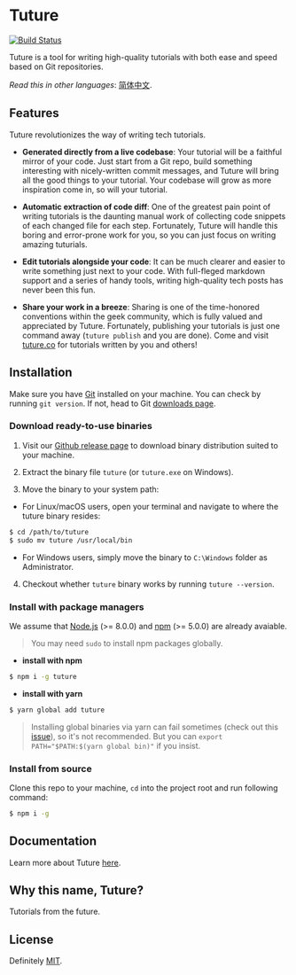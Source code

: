 # Tuture

[![Build Status](https://travis-ci.com/tutureproject/tuture.svg?branch=master)](https://travis-ci.com/tutureproject/tuture/)

Tuture is a tool for writing high-quality tutorials with both ease and speed based on Git repositories.

_Read this in other languages_: [简体中文](README.zh-CN.md).

## Features

Tuture revolutionizes the way of writing tech tutorials.

- **Generated directly from a live codebase**: Your tutorial will be a faithful mirror of your code. Just start from a Git repo, build something interesting with nicely-written commit messages, and Tuture will bring all the good things to your tutorial. Your codebase will grow as more inspiration come in, so will your tutorial.

- **Automatic extraction of code diff**: One of the greatest pain point of writing tutorials is the daunting manual work of collecting code snippets of each changed file for each step. Fortunately, Tuture will handle this boring and error-prone work for you, so you can just focus on writing amazing tuturials.

- **Edit tutorials alongside your code**: It can be much clearer and easier to write something just next to your code. With full-fleged markdown support and a series of handy tools, writing high-quality tech posts has never been this fun.

- **Share your work in a breeze**: Sharing is one of the time-honored conventions within the geek community, which is fully valued and appreciated by Tuture. Fortunately, publishing your tutorials is just one command away (`tuture publish` and you are done). Come and visit [tuture.co](https://tuture.co) for tutorials written by you and others!

## Installation

Make sure you have [Git](https://git-scm.com/) installed on your machine. You can check by running `git version`. If not, head to Git [downloads page](https://git-scm.com/downloads).

### Download ready-to-use binaries

1. Visit our [Github release page](https://github.com/tutureproject/tuture/releases) to download binary distribution suited to your machine.

2. Extract the binary file `tuture` (or `tuture.exe` on Windows).

3. Move the binary to your system path:

  - For Linux/macOS users, open your terminal and navigate to where the tuture binary resides:

  ```bash
  $ cd /path/to/tuture
  $ sudo mv tuture /usr/local/bin
  ```

  - For Windows users, simply move the binary to `C:\Windows` folder as Administrator.

4. Checkout whether `tuture` binary works by running `tuture --version`.

### Install with package managers

We assume that [Node.js](https://nodejs.org/) (>= 8.0.0) and [npm](https://www.npmjs.com/) (>= 5.0.0) are already avaiable.

> You may need `sudo` to install npm packages globally.

- **install with npm**

```bash
$ npm i -g tuture
```

- **install with yarn**

```bash
$ yarn global add tuture
```

> Installing global binaries via yarn can fail sometimes (check out this [issue](https://github.com/yarnpkg/yarn/issues/1321)), so it's not recommended. But you can `export PATH="$PATH:$(yarn global bin)"` if you insist.

### Install from source

Clone this repo to your machine, `cd` into the project root and run following command:

```bash
$ npm i -g
```

## Documentation

Learn more about Tuture [here](https://github.com/tutureproject/docs).

## Why this name, Tuture?

Tutorials from the future.

## License

Definitely [MIT](LICENSE).
